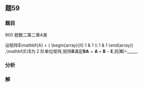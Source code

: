 ## 题59
### 题目
900 题数二第二章A类 

设矩阵$\mathbf{A} = ( \begin{array}{ll} 1 & 1 \\  1 & 1 \end{array}) ,\mathbf{E}$为 2 阶单位矩阵,矩阵$\mathbf{B}$满足$\mathbf{{BA}} = \mathbf{A} + \mathbf{B} - \mathbf{E}$,则$| \mathbf{B}|  =$_____.
### 分析

### 解